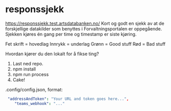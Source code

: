 # responssjekk


https://responssjekk.test.artsdatabanken.no/
Kort og godt en sjekk av at de forskjellige datakilder som benyttes i Forvaltningsportalen er oppegående. Sjekken kjøres én gang
per time og timestamp er siste kjøring. 

Fet skrift = hovedlag
Innrykk = underlag
Grønn = Good stuff
Rød = Bad stuff

Hvordan kjører du den lokalt for å fikse ting? 
1. Last ned repo.
2. npm install
3. npm run process
4. Cake!


.config/config.json, format:
```yaml
 "addressAndToken": "Your URL and token goes here...",
    "teams_webhook": "..."